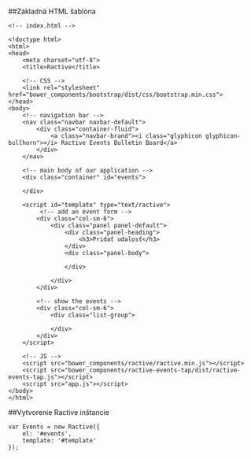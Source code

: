 ##Základná HTML šablóna

	<!-- index.html -->
	
	<!doctype html>
	<html>
	<head>
	    <meta charset="utf-8">
	    <title>Ractive</title>
	
	    <!-- CSS -->
	    <link rel="stylesheet" href="bower_components/bootstrap/dist/css/bootstrap.min.css">
	</head>
	<body>
	    <!-- navigation bar -->
	    <nav class="navbar navbar-default">
	        <div class="container-fluid">
	            <a class="navbar-brand"><i class="glyphicon glyphicon-bullhorn"></i> Ractive Events Bulletin Board</a>
	        </div>
	    </nav>
	
	    <!-- main body of our application -->
	    <div class="container" id="events">
	       
	    </div>
	    
	    <script id="template" type="text/ractive">
	         <!-- add an event form -->
	        <div class="col-sm-6">
	            <div class="panel panel-default">
	                <div class="panel-heading">
	                    <h3>Pridať udalosť</h3>
	                </div>
	                <div class="panel-body">
	
	                </div>
	
	            </div>
	        </div>
	
	        <!-- show the events -->
	        <div class="col-sm-6">
	            <div class="list-group">
	
	            </div>
	        </div>
	    </script>
	
	    <!-- JS -->
	    <script src="bower_components/ractive/ractive.min.js"></script>
	    <script src="bower_components/ractive-events-tap/dist/ractive-events-tap.js"></script>
	    <script src="app.js"></script>
	</body>
	</html>
	
##Vytvorenie Ractive inštancie

	var Events = new Ractive({
		el: '#events',
		template: '#template'
	});
	
